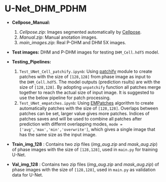 # U-Net_DHM_PDHM

 * **Cellpose_Manual:**
    1. _Cellpose.zip_: Images segmented automatically by [Cellpose](https://github.com/mouseland/cellpose).
    2.  _Manual.zip_: Manual anotation images.
    3. _main_images.zip_: Real P-DHM and DHM 5X images.

* **Test images:**  DHM and P-DHM images for testing `DHM_Cell.hdf5` model.
* **Testing_Pipelines:**
    1. `Test_UNet_Cell_patchify.ipynb`: Using [patchify](https://pypi.org/project/patchify/) module to create patches with the size of `[128,128]` from phase image as input to the `DHM_Cell.hdf5`. The model outputs (prediction rsults) are with the size of `[128,128]`. By adopting `unpatchify` function all patches merge together to reach the actual size of input image. It is suggested to use the below pipeline for patch processing.
    2. `Test_UNet_empatches.ipynb`: Using [EMPatches](https://pypi.org/project/empatches/) algorithm to create automatically patches with the size of `[128,128]`. Overlaps between patches can be set, larger value gives more patches. Indices of patches saves and will be used to combine all patches after prediction with differnt overlapping modes, `mode = ['avg','max','min','overwrite']`, which gives a single image that has the same size as the input image.

* **Train_img_128** : Contains two zip files (_img_aug.zip_ and _mask_aug.zip_) of phase images  with the size of `[128,128]`, used in `main.py` for training U-Net.
  
 * **Val_img_128** : Contains two zip files (_img_aug.zip_ and _mask_aug.zip_) of phase images  with the size of `[128,128]`, used in `main.py` as validation data for U-Net.


